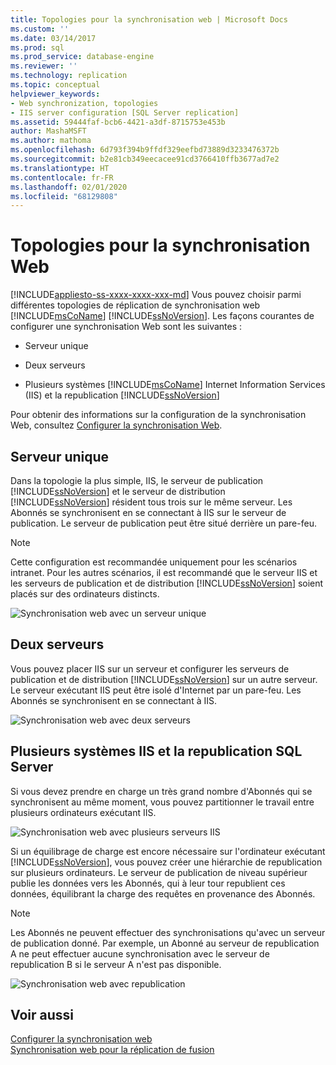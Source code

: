 ```yaml
---
title: Topologies pour la synchronisation web | Microsoft Docs
ms.custom: ''
ms.date: 03/14/2017
ms.prod: sql
ms.prod_service: database-engine
ms.reviewer: ''
ms.technology: replication
ms.topic: conceptual
helpviewer_keywords:
- Web synchronization, topologies
- IIS server configuration [SQL Server replication]
ms.assetid: 59444faf-bcb6-4421-a3df-8715753e453b
author: MashaMSFT
ms.author: mathoma
ms.openlocfilehash: 6d793f394b9ffdf329eefbd73889d3233476372b
ms.sourcegitcommit: b2e81cb349eecacee91cd3766410ffb3677ad7e2
ms.translationtype: HT
ms.contentlocale: fr-FR
ms.lasthandoff: 02/01/2020
ms.locfileid: "68129808"
---
```

# <a name="topologies-for-web-synchronization"></a>Topologies pour la synchronisation Web
[!INCLUDE[appliesto-ss-xxxx-xxxx-xxx-md](../../includes/appliesto-ss-xxxx-xxxx-xxx-md.md)]
  Vous pouvez choisir parmi différentes topologies de réplication de synchronisation web [!INCLUDE[msCoName](../../includes/msconame-md.md)] [!INCLUDE[ssNoVersion](../../includes/ssnoversion-md.md)]. Les façons courantes de configurer une synchronisation Web sont les suivantes :  
  
-   Serveur unique  
  
-   Deux serveurs  
  
-   Plusieurs systèmes [!INCLUDE[msCoName](../../includes/msconame-md.md)] Internet Information Services (IIS) et la republication [!INCLUDE[ssNoVersion](../../includes/ssnoversion-md.md)]  
  
 Pour obtenir des informations sur la configuration de la synchronisation Web, consultez [Configurer la synchronisation Web](../../relational-databases/replication/configure-web-synchronization.md).  
  
## <a name="single-server"></a>Serveur unique  
 Dans la topologie la plus simple, IIS, le serveur de publication [!INCLUDE[ssNoVersion](../../includes/ssnoversion-md.md)] et le serveur de distribution [!INCLUDE[ssNoVersion](../../includes/ssnoversion-md.md)] résident tous trois sur le même serveur. Les Abonnés se synchronisent en se connectant à IIS sur le serveur de publication. Le serveur de publication peut être situé derrière un pare-feu.  
  
> [!NOTE]  
>  Cette configuration est recommandée uniquement pour les scénarios intranet. Pour les autres scénarios, il est recommandé que le serveur IIS et les serveurs de publication et de distribution [!INCLUDE[ssNoVersion](../../includes/ssnoversion-md.md)] soient placés sur des ordinateurs distincts.  
  
 ![Synchronisation web avec un serveur unique](../../relational-databases/replication/media/web-sync02.gif "Synchronisation web avec un serveur unique")  
  
## <a name="two-servers"></a>Deux serveurs  
 Vous pouvez placer IIS sur un serveur et configurer les serveurs de publication et de distribution [!INCLUDE[ssNoVersion](../../includes/ssnoversion-md.md)] sur un autre serveur. Le serveur exécutant IIS peut être isolé d'Internet par un pare-feu. Les Abonnés se synchronisent en se connectant à IIS.  
  
 ![Synchronisation web avec deux serveurs](../../relational-databases/replication/media/web-sync03.gif "Synchronisation web avec deux serveurs")  
  
## <a name="multiple-iis-systems-and-sql-server-republishing"></a>Plusieurs systèmes IIS et la republication SQL Server  
 Si vous devez prendre en charge un très grand nombre d'Abonnés qui se synchronisent au même moment, vous pouvez partitionner le travail entre plusieurs ordinateurs exécutant IIS.  
  
 ![Synchronisation web avec plusieurs serveurs IIS](../../relational-databases/replication/media/web-sync04.gif "Synchronisation web avec plusieurs serveurs IIS")  
  
 Si un équilibrage de charge est encore nécessaire sur l'ordinateur exécutant [!INCLUDE[ssNoVersion](../../includes/ssnoversion-md.md)], vous pouvez créer une hiérarchie de republication sur plusieurs ordinateurs. Le serveur de publication de niveau supérieur publie les données vers les Abonnés, qui à leur tour republient ces données, équilibrant la charge des requêtes en provenance des Abonnés.  
  
> [!NOTE]  
>  Les Abonnés ne peuvent effectuer des synchronisations qu'avec un serveur de publication donné. Par exemple, un Abonné au serveur de republication A ne peut effectuer aucune synchronisation avec le serveur de republication B si le serveur A n'est pas disponible.  
  
 ![Synchronisation web avec republication](../../relational-databases/replication/media/web-sync05.gif "Synchronisation web avec republication")  
  
## <a name="see-also"></a>Voir aussi  
 [Configurer la synchronisation web](../../relational-databases/replication/configure-web-synchronization.md)   
 [Synchronisation web pour la réplication de fusion](../../relational-databases/replication/web-synchronization-for-merge-replication.md)  
  
  

